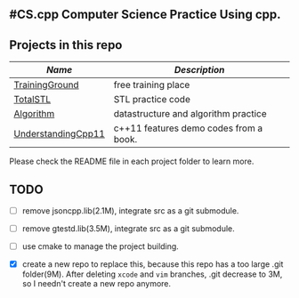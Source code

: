 #CS.cpp
Computer Science Practice Using cpp.
---

## Projects in this repo
|*Name*| *Description*|
|------|--------------|
|[TrainingGround](https://github.com/elloop/CS.cpp/tree/master/TrainingGround) | free training place|
|[TotalSTL](https://github.com/elloop/CS.cpp/tree/master/TotalSTL)| STL practice code |
|[Algorithm](https://github.com/elloop/CS.cpp/tree/master/CS.cpp) | datastructure and algorithm practice |
|[UnderstandingCpp11](https://github.com/elloop/CS.cpp/tree/master/UnderstandingCpp11) | c++11 features demo codes from a book. |

Please check the README file in each project folder to learn more. 

## TODO

- [ ] remove jsoncpp.lib(2.1M), integrate src as a git submodule.
- [ ] remove gtestd.lib(3.5M), integrate src as a git submodule.
- [ ] use cmake to manage the project building.
- [x] create a new repo to replace this, because this repo has a too large .git folder(9M).
      After deleting `xcode` and `vim` branches, .git decrease to 3M, so I needn't create a new repo anymore.

